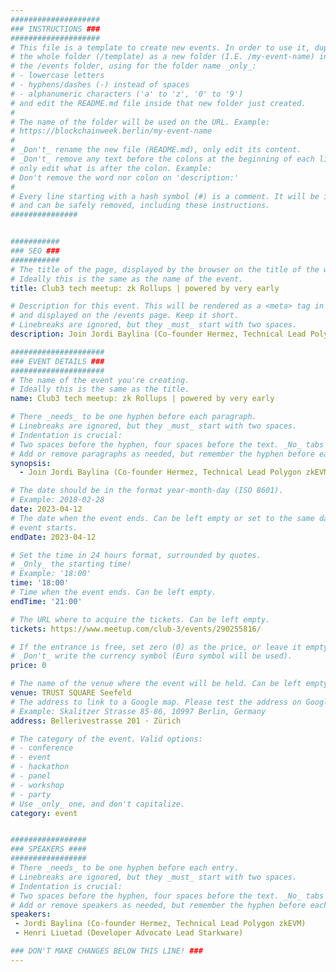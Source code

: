 ```yaml
---
####################
### INSTRUCTIONS ###
####################
# This file is a template to create new events. In order to use it, duplicate
# the whole folder (/template) as a new folder (I.E. /my-event-name) inside of
# the /events folder, using for the folder name _only_:
# - lowercase letters
# - hyphens/dashes (-) instead of spaces
# - alphanumeric characters ('a' to 'z', '0' to '9')
# and edit the README.md file inside that new folder just created.
#
# The name of the folder will be used on the URL. Example:
# https://blockchainweek.berlin/my-event-name
#
# _Don't_ rename the new file (README.md), only edit its content.
# _Don't_ remove any text before the colons at the beginning of each line,
# only edit what is after the colon. Example:
# Don't remove the word nor colon on 'description:'
#
# Every line starting with a hash symbol (#) is a comment. It will be ignored
# and can be safely removed, including these instructions.
###############


###########
### SEO ###
###########
# The title of the page, displayed by the browser on the title of the window.
# Ideally this is the same as the name of the event.
title: Club3 tech meetup: zk Rollups | powered by very early

# Description for this event. This will be rendered as a <meta> tag in the HTML,
# and displayed on the /events page. Keep it short.
# Linebreaks are ignored, but they _must_ start with two spaces.
description: Join Jordi Baylina (Co-founder Hermez, Technical Lead Polygon zkEVM) and Henri Liuetad (Developer Advocate Lead Starkware) for a technical discussion on two of the most relevant rollups that recently launched!

#####################
### EVENT DETAILS ###
#####################
# The name of the event you're creating.
# Ideally this is the same as the title.
name: Club3 tech meetup: zk Rollups | powered by very early

# There _needs_ to be one hyphen before each paragraph.
# Linebreaks are ignored, but they _must_ start with two spaces.
# Indentation is crucial:
# Two spaces before the hyphen, four spaces before the text. _No_ tabs allowed.
# Add or remove paragraphs as needed, but remember the hyphen before each entry.
synopsis:
  - Join Jordi Baylina (Co-founder Hermez, Technical Lead Polygon zkEVM) and Henri Liuetad (Developer Advocate Lead Starkware) for a technical discussion on two of the most relevant rollups that recently launched!

# The date should be in the format year-month-day (ISO 8601).
# Example: 2018-02-28
date: 2023-04-12
# The date when the event ends. Can be left empty or set to the same day the
# event starts.
endDate: 2023-04-12

# Set the time in 24 hours format, surrounded by quotes.
# _Only_ the starting time!
# Example: '18:00'
time: '18:00'
# Time when the event ends. Can be left empty.
endTime: '21:00'

# The URL where to acquire the tickets. Can be left empty.
tickets: https://www.meetup.com/club-3/events/290255816/

# If the entrance is free, set zero (0) as the price, or leave it empty.
# _Don't_ write the currency symbol (Euro symbol will be used).
price: 0

# The name of the venue where the event will be held. Can be left empty.
venue: TRUST SQUARE Seefeld
# The address to link to a Google map. Please test the address on Google Maps.
# Example: Skalitzer Strasse 85-86, 10997 Berlin, Germany
address: Bellerivestrasse 201 · Zürich

# The category of the event. Valid options:
# - conference
# - event
# - hackathon
# - panel
# - workshop
# - party
# Use _only_ one, and don't capitalize.
category: event


#################
### SPEAKERS ####
#################
# There _needs_ to be one hyphen before each entry.
# Linebreaks are ignored, but they _must_ start with two spaces.
# Indentation is crucial:
# Two spaces before the hyphen, four spaces before the text. _No_ tabs allowed.
# Add or remove speakers as needed, but remember the hyphen before each entry.
speakers:
 - Jordi Baylina (Co-founder Hermez, Technical Lead Polygon zkEVM)
 - Henri Liuetad (Developer Advocate Lead Starkware)

### DON'T MAKE CHANGES BELOW THIS LINE! ###
---
```


<!-- ### DON'T MAKE CHANGES BELOW THIS LINE! ### -->

<Event-Content/>
